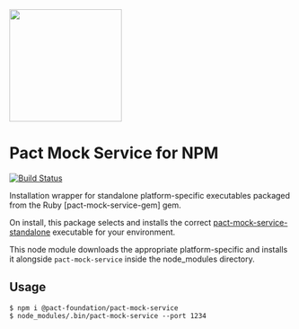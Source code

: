 <img src="https://github.com/pact-foundation/pact-logo/blob/master/media/logo-black.png" width="200">

# Pact Mock Service for NPM

[![Build Status](https://travis-ci.org/pact-foundation/pact-mock-service-npm.svg?branch=master)](https://travis-ci.org/pact-foundation/pact-mock-service-npm)

Installation wrapper for standalone platform-specific executables packaged from the Ruby [pact-mock-service-gem] gem.

On install, this package selects and installs the correct [pact-mock-service-standalone] executable for your environment.

This node module downloads the appropriate platform-specific and installs it alongside `pact-mock-service` inside the node_modules directory.

## Usage

    $ npm i @pact-foundation/pact-mock-service
    $ node_modules/.bin/pact-mock-service --port 1234

[pact-mock-service-standalone]: https://github.com/bethesque/pact-mock_service
